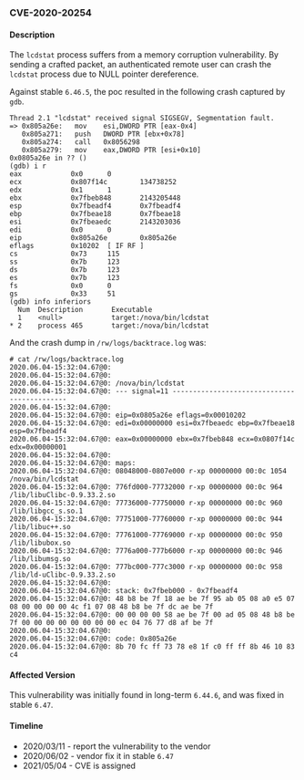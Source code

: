 ### CVE-2020-20254

#### Description

The `lcdstat` process suffers from a memory corruption vulnerability. By sending a crafted packet, an authenticated remote user can crash the `lcdstat` process due to NULL pointer dereference.

Against stable `6.46.5`, the poc resulted in the following crash captured by `gdb`.

```shell
Thread 2.1 "lcdstat" received signal SIGSEGV, Segmentation fault.
=> 0x805a26e:   mov    esi,DWORD PTR [eax-0x4]
   0x805a271:   push   DWORD PTR [ebx+0x78]
   0x805a274:   call   0x8056298
   0x805a279:   mov    eax,DWORD PTR [esi+0x10]
0x0805a26e in ?? ()
(gdb) i r
eax            0x0      0
ecx            0x807f14c        134738252
edx            0x1      1
ebx            0x7fbeb848       2143205448
esp            0x7fbeadf4       0x7fbeadf4
ebp            0x7fbeae18       0x7fbeae18
esi            0x7fbeaedc       2143203036
edi            0x0      0
eip            0x805a26e        0x805a26e
eflags         0x10202  [ IF RF ]
cs             0x73     115
ss             0x7b     123
ds             0x7b     123
es             0x7b     123
fs             0x0      0
gs             0x33     51
(gdb) info inferiors
  Num  Description       Executable
  1    <null>            target:/nova/bin/lcdstat
* 2    process 465       target:/nova/bin/lcdstat
```

And the crash dump in `/rw/logs/backtrace.log` was:

```shell
# cat /rw/logs/backtrace.log 
2020.06.04-15:32:04.67@0: 
2020.06.04-15:32:04.67@0: 
2020.06.04-15:32:04.67@0: /nova/bin/lcdstat
2020.06.04-15:32:04.67@0: --- signal=11 --------------------------------------------
2020.06.04-15:32:04.67@0: 
2020.06.04-15:32:04.67@0: eip=0x0805a26e eflags=0x00010202
2020.06.04-15:32:04.67@0: edi=0x00000000 esi=0x7fbeaedc ebp=0x7fbeae18 esp=0x7fbeadf4
2020.06.04-15:32:04.67@0: eax=0x00000000 ebx=0x7fbeb848 ecx=0x0807f14c edx=0x00000001
2020.06.04-15:32:04.67@0: 
2020.06.04-15:32:04.67@0: maps:
2020.06.04-15:32:04.67@0: 08048000-0807e000 r-xp 00000000 00:0c 1054       /nova/bin/lcdstat
2020.06.04-15:32:04.67@0: 776fd000-77732000 r-xp 00000000 00:0c 964        /lib/libuClibc-0.9.33.2.so
2020.06.04-15:32:04.67@0: 77736000-77750000 r-xp 00000000 00:0c 960        /lib/libgcc_s.so.1
2020.06.04-15:32:04.67@0: 77751000-77760000 r-xp 00000000 00:0c 944        /lib/libuc++.so
2020.06.04-15:32:04.67@0: 77761000-77769000 r-xp 00000000 00:0c 950        /lib/libubox.so
2020.06.04-15:32:04.67@0: 7776a000-777b6000 r-xp 00000000 00:0c 946        /lib/libumsg.so
2020.06.04-15:32:04.67@0: 777bc000-777c3000 r-xp 00000000 00:0c 958        /lib/ld-uClibc-0.9.33.2.so
2020.06.04-15:32:04.67@0: 
2020.06.04-15:32:04.67@0: stack: 0x7fbeb000 - 0x7fbeadf4 
2020.06.04-15:32:04.67@0: 48 b8 be 7f 18 ae be 7f 95 ab 05 08 a0 e5 07 08 00 00 00 00 4c f1 07 08 48 b8 be 7f dc ae be 7f 
2020.06.04-15:32:04.67@0: 00 00 00 00 58 ae be 7f 00 ad 05 08 48 b8 be 7f 00 00 00 00 00 00 00 00 ec 04 76 77 d8 af be 7f 
2020.06.04-15:32:04.67@0: 
2020.06.04-15:32:04.67@0: code: 0x805a26e
2020.06.04-15:32:04.67@0: 8b 70 fc ff 73 78 e8 1f c0 ff ff 8b 46 10 83 c4 
```

#### Affected Version

This vulnerability was initially found in long-term  `6.44.6`, and was fixed in stable `6.47`.

#### Timeline

+ 2020/03/11 - report the vulnerability to the vendor
+ 2020/06/02 - vendor fix it in stable `6.47`
+ 2021/05/04 - CVE is assigned




